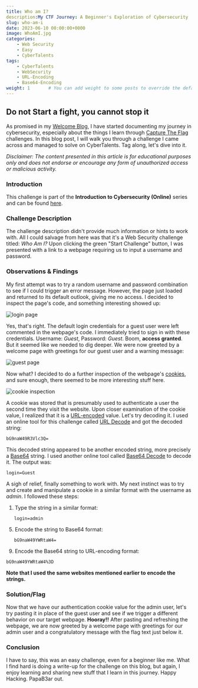 ```yaml
---
title: Who am I?
description:My CTF Journey: A Beginner's Exploration of Cybersecurity
slug: who-am-i
date: 2023-06-10 00:00:00+0000
image: WhoAmI.jpg
categories:
    - Web Security
    - Easy
    - CyberTalents
tags:
    - CyberTalents
    - WebSecurity
    - URL-Encoding 
    - Base64-Encoding
weight: 1       # You can add weight to some posts to override the default sorting (date descending)
---
```

## Do not Start a fight, you cannot stop it

As promised in my [Welcome Blog](https://www.samuelkatanas.live/p/welcome-blog/), I have started documenting my journey in cybersecurity, especially about the things I learn through [Capture The Flag](https://en.wikipedia.org/wiki/Capture_the_flag_(cybersecurity)) challenges. In this blog post, I will walk you through a challenge I came across and managed to solve on CyberTalents. Tag along, let's dive into it.

_Disclaimer: The content presented in this article is for educational purposes only and does not endorse or encourage any form of unauthorized access or malicious activity._

### Introduction

This challenge is part of the **Introduction to Cybersecurity (Online)** series and can be found [here](https://cybertalents.com/challenges/web/who-am-i).

### Challenge Description

The challenge description didn't provide much information or hints to work with. All I could salvage from here was that it's a Web Security challenge titled: *Who Am I?* Upon clicking the green "Start Challenge" button, I was presented with a link to a webpage requiring us to input a username and password.

### Observations & Findings

My first attempt was to try a random username and password combination to see if I could trigger an error message. However, the page just loaded and returned to its default outlook, giving me no access. I decided to inspect the page's code, and something interesting showed up:

![login page](whoami0.jpg)

Yes, that's right. The default login credentials for a guest user were left commented in the webpage's code. I immediately tried to sign in with these credentials. Username: _Guest_, Password: _Guest_. Boom, **access granted**. But it seemed like we needed to dig deeper. We were now greeted by a welcome page with greetings for our guest user and a warning message:

![guest page](whoami1.jpg)

Now what? I decided to do a further inspection of the webpage's [cookies](https://www.cloudflare.com/en-gb/learning/privacy/what-are-cookies/), and sure enough, there seemed to be more interesting stuff here.

![cookie inspection](whoami2.jpg)

A cookie was stored that is presumably used to authenticate a user the second time they visit the website. Upon closer examination of the cookie value, I realized that it is a [URL-encoded](https://en.wikipedia.org/wiki/URL_encoding) value. Let's try decoding it. I used an online tool for this challenge called [URL Decode](https://www.urldecoder.org/) and got the decoded string:
```
bG9naW49R3Vlc3Q=
```
This decoded string appeared to be another encoded string, more precisely a [Base64](https://en.wikipedia.org/wiki/Base64) string. I used another online tool called [Base64 Decode](https://www.base64decode.org/) to decode it. The output was:
```
login=Guest
```
A sigh of relief, finally something to work with. My next instinct was to try and create and manipulate a cookie in a similar format with the username as _admin_. I followed these steps:

1. Type the string in a similar format:
```
   login=admin
```
5. Encode the string to Base64 format:
```
   bG9naW49YWRtaW4=
```
9. Encode the Base64 string to URL-encoding format:
```
bG9naW49YWRtaW4%3D
```
**Note that I used the same websites mentioned earlier to encode the strings.**

### Solution/Flag

Now that we have our authentication cookie value for the admin user, let's try pasting it in place of the guest user and see if we trigger a different behavior on our target webpage. 
**Hooray!!** 
After pasting and refreshing the webpage, we are now greeted by a welcome page with greetings for our admin user and a congratulatory message with the flag text just below it.

### Conclusion

I have to say, this was an easy challenge, even for a beginner like me. What I find hard is doing a write-up for the challenge on this blog, but again, I enjoy learning and sharing new stuff that I learn in this journey. Happy Hacking. PapaB3ar out.
